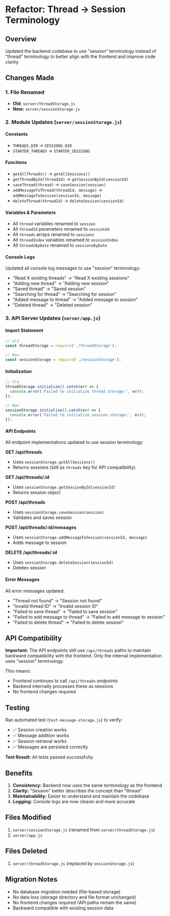 # Refactor: Thread → Session Terminology

## Overview
Updated the backend codebase to use "session" terminology instead of "thread" terminology to better align with the frontend and improve code clarity.

## Changes Made

### 1. File Renamed
- **Old:** `server/threadStorage.js`
- **New:** `server/sessionStorage.js`

### 2. Module Updates (`server/sessionStorage.js`)

#### Constants
- `THREADS_DIR` → `SESSIONS_DIR`
- `STARTER_THREADS` → `STARTER_SESSIONS`

#### Functions
- `getAllThreads()` → `getAllSessions()`
- `getThreadById(threadId)` → `getSessionById(sessionId)`
- `saveThread(thread)` → `saveSession(session)`
- `addMessageToThread(threadId, message)` → `addMessageToSession(sessionId, message)`
- `deleteThread(threadId)` → `deleteSession(sessionId)`

#### Variables & Parameters
- All `thread` variables renamed to `session`
- All `threadId` parameters renamed to `sessionId`
- All `threads` arrays renamed to `sessions`
- All `threadIndex` variables renamed to `sessionIndex`
- All `threadsByDate` renamed to `sessionsByDate`

#### Console Logs
Updated all console log messages to use "session" terminology:
- "Read X existing threads" → "Read X existing sessions"
- "Adding new thread" → "Adding new session"
- "Saved thread" → "Saved session"
- "Searching for thread" → "Searching for session"
- "Added message to thread" → "Added message to session"
- "Deleted thread" → "Deleted session"

### 3. API Server Updates (`server/app.js`)

#### Import Statement
```javascript
// Old
const threadStorage = require('./threadStorage');

// New
const sessionStorage = require('./sessionStorage');
```

#### Initialization
```javascript
// Old
threadStorage.initialize().catch(err => {
  console.error('Failed to initialize thread storage:', err);
});

// New
sessionStorage.initialize().catch(err => {
  console.error('Failed to initialize session storage:', err);
});
```

#### API Endpoints
All endpoint implementations updated to use session terminology:

**GET /api/threads**
- Uses `sessionStorage.getAllSessions()`
- Returns sessions (still as `threads` key for API compatibility)

**GET /api/threads/:id**
- Uses `sessionStorage.getSessionById(sessionId)`
- Returns session object

**POST /api/threads**
- Uses `sessionStorage.saveSession(session)`
- Validates and saves session

**POST /api/threads/:id/messages**
- Uses `sessionStorage.addMessageToSession(sessionId, message)`
- Adds message to session

**DELETE /api/threads/:id**
- Uses `sessionStorage.deleteSession(sessionId)`
- Deletes session

#### Error Messages
All error messages updated:
- "Thread not found" → "Session not found"
- "Invalid thread ID" → "Invalid session ID"
- "Failed to save thread" → "Failed to save session"
- "Failed to add message to thread" → "Failed to add message to session"
- "Failed to delete thread" → "Failed to delete session"

## API Compatibility

**Important:** The API endpoints still use `/api/threads` paths to maintain backward compatibility with the frontend. Only the internal implementation uses "session" terminology.

This means:
- Frontend continues to call `/api/threads` endpoints
- Backend internally processes these as sessions
- No frontend changes required

## Testing

Ran automated test (`test-message-storage.js`) to verify:
- ✅ Session creation works
- ✅ Message addition works
- ✅ Session retrieval works
- ✅ Messages are persisted correctly

**Test Result:** All tests passed successfully.

## Benefits

1. **Consistency:** Backend now uses the same terminology as the frontend
2. **Clarity:** "Session" better describes the concept than "thread"
3. **Maintainability:** Easier to understand and maintain the codebase
4. **Logging:** Console logs are now clearer and more accurate

## Files Modified

1. `server/sessionStorage.js` (renamed from `server/threadStorage.js`)
2. `server/app.js`

## Files Deleted

1. `server/threadStorage.js` (replaced by `sessionStorage.js`)

## Migration Notes

- No database migration needed (file-based storage)
- No data loss (storage directory and file format unchanged)
- No frontend changes required (API paths remain the same)
- Backward compatible with existing session data

